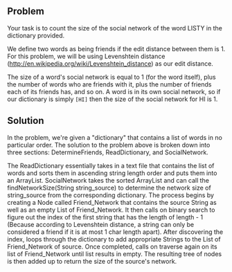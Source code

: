 
Problem
-------

Your task is to count the size of the social network of the word LISTY in the dictionary provided.

We define two words as being friends if the edit distance between them is 1. For this problem, we will
be using Levenshtein distance (http://en.wikipedia.org/wiki/Levenshtein_distance) as our edit distance.

The size of a word's social network is equal to 1 (for the word itself), plus the number of words who
are friends with it, plus the number of friends each of its friends has, and so on. A word is in its own
social network, so if our dictionary is simply `[HI]` then the size of the social network for HI is 1.

Solution
--------
In the problem, we're given a "dictionary" that contains a list of words in no particular order.
The solution to the problem above is broken down into three sections: DetermineFriends, ReadDictionary,
and SocialNetwork.

The ReadDictionary essentially takes in a text file that contains the list of words and sorts them in ascending
string length order and puts them into an ArrayList. SocialNetwork takes the sorted ArrayList and can call the
findNetworkSize(String string_source) to determine the network size of string_source from the corresponding
dictionary. The process begins by creating a Node called Friend_Network that contains the source String as well
as an empty List of Friend_Network. It then calls on binary search to figure out the index of the first string
that has the length of length - 1 (Because according to Levenshtein distance, a string can only be considered
a friend if it is at most 1 char length apart). After discovering the index, loops through the dictionary to add
appropriate Strings to the List of Friend_Network of source. Once completed, calls on traverse again on its list
of Friend_Network until list results in empty. The resulting tree of nodes is then added up to return the size of
the source's network.